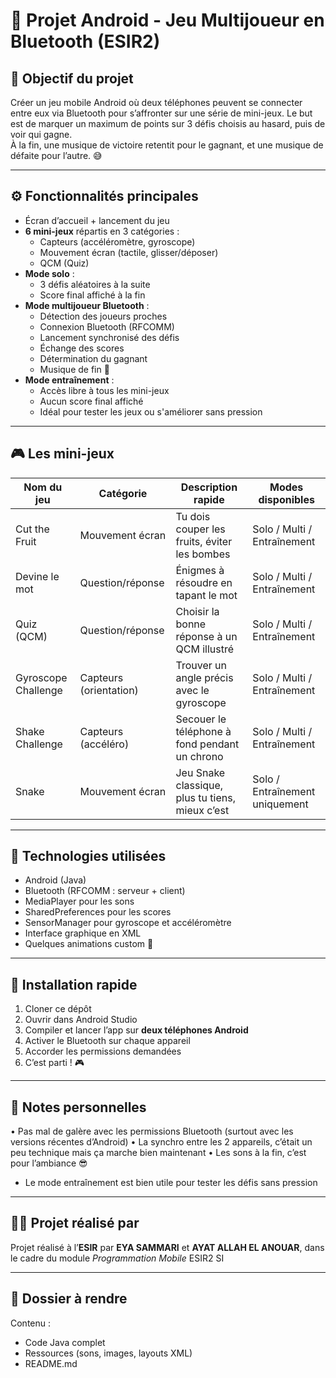 # 📱 Projet Android - Jeu Multijoueur en Bluetooth (ESIR2)

## 🎯 Objectif du projet

Créer un jeu mobile Android où deux téléphones peuvent se connecter entre eux via Bluetooth pour s’affronter sur une série de mini-jeux. Le but est de marquer un maximum de points sur 3 défis choisis au hasard, puis de voir qui gagne.  
À la fin, une musique de victoire retentit pour le gagnant, et une musique de défaite pour l’autre. 😅

---

## ⚙️ Fonctionnalités principales

- Écran d’accueil + lancement du jeu
- **6 mini-jeux** répartis en 3 catégories :
  - Capteurs (accéléromètre, gyroscope)
  - Mouvement écran (tactile, glisser/déposer)
  - QCM (Quiz)
- **Mode solo** :
  - 3 défis aléatoires à la suite
  - Score final affiché à la fin
- **Mode multijoueur Bluetooth** :
  - Détection des joueurs proches
  - Connexion Bluetooth (RFCOMM)
  - Lancement synchronisé des défis
  - Échange des scores
  - Détermination du gagnant
  - Musique de fin 🎵
- **Mode entraînement** :
  - Accès libre à tous les mini-jeux
  - Aucun score final affiché
  - Idéal pour tester les jeux ou s'améliorer sans pression

---

## 🎮 Les mini-jeux

| Nom du jeu            | Catégorie              | Description rapide                            | Modes disponibles      |
|-----------------------|------------------------|-----------------------------------------------|------------------------|
| Cut the Fruit         | Mouvement écran        | Tu dois couper les fruits, éviter les bombes  | Solo / Multi / Entraînement |
| Devine le mot         | Question/réponse       | Énigmes à résoudre en tapant le mot           | Solo / Multi / Entraînement |
| Quiz (QCM)            | Question/réponse       | Choisir la bonne réponse à un QCM illustré    | Solo / Multi / Entraînement |
| Gyroscope Challenge   | Capteurs (orientation) | Trouver un angle précis avec le gyroscope     | Solo / Multi / Entraînement |
| Shake Challenge       | Capteurs (accéléro)    | Secouer le téléphone à fond pendant un chrono | Solo / Multi / Entraînement |
| Snake                 | Mouvement écran        | Jeu Snake classique, plus tu tiens, mieux c’est | Solo / Entraînement uniquement |

---

## 🧱 Technologies utilisées

- Android (Java)
- Bluetooth (RFCOMM : serveur + client)
- MediaPlayer pour les sons
- SharedPreferences pour les scores
- SensorManager pour gyroscope et accéléromètre
- Interface graphique en XML
- Quelques animations custom 🎨

---

## 🔧 Installation rapide

1. Cloner ce dépôt
2. Ouvrir dans Android Studio
3. Compiler et lancer l’app sur **deux téléphones Android**
4. Activer le Bluetooth sur chaque appareil
5. Accorder les permissions demandées
6. C’est parti ! 🎮

---

## 📌 Notes personnelles

•⁠  ⁠Pas mal de galère avec les permissions Bluetooth (surtout avec les versions récentes d’Android)
•⁠  ⁠La synchro entre les 2 appareils, c’était un peu technique mais ça marche bien maintenant
•⁠  ⁠Les sons à la fin, c’est pour l’ambiance 😎
- Le mode entraînement est bien utile pour tester les défis sans pression

---

## 👨‍💻 Projet réalisé par

Projet réalisé à l’**ESIR** par **EYA SAMMARI** et **AYAT ALLAH EL ANOUAR**, dans le cadre du module *Programmation Mobile* ESIR2 SI

---

## 📂 Dossier à rendre

Contenu :
- Code Java complet
- Ressources (sons, images, layouts XML)
- README.md
